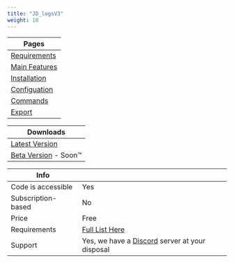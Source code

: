 ```yaml
---
title: "JD_logsV3"
weight: 10
---
```


Pages |
--- |
[Requirements](./requirments) |
[Main Features](./features) |
[Installation](./installation) |
[Configuation](./config) |
[Commands](./commands) |
[Export](./export) |

Downloads |
--- |
[Latest Version](github.com/prefech/JD_logsV3) |
[Beta Version](github.com/prefech/JD_logsV3) - Soon™️ |

Info | |
-- | -- |
Code is accessible | Yes |
Subscription-based | No |
Price | Free |
Requirements | [Full List Here](./requirments.md) |
Support | Yes, we have a [Discord](https://discord.gg/prefech) server at your disposal